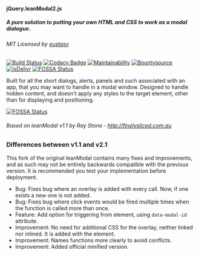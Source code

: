 #### jQuery.leanModal2.js
##### A pure solution to putting your own HTML and CSS to work as a modal dialogue.
###### MIT Licensed by [eustasy](https://eustasy.org)

[![Build Status](https://travis-ci.org/eustasy/jQuery.leanModal2.svg?branch=master)](https://travis-ci.org/eustasy/jQuery.leanModal2)
[![Codacy Badge](https://api.codacy.com/project/badge/Grade/60032efd707a4ccab8e743b5ba0b81d4)](https://www.codacy.com/app/lewisgoddard/jQuery-leanModal2?utm_source=github.com&amp;utm_medium=referral&amp;utm_content=eustasy/jQuery.leanModal2&amp;utm_campaign=Badge_Grade)
[![Maintainability](https://api.codeclimate.com/v1/badges/d20dec8955b70d7a2026/maintainability)](https://codeclimate.com/github/eustasy/jQuery.leanModal2/maintainability)
[![Bountysource](https://www.bountysource.com/badge/tracker?tracker_id=6741324)](https://www.bountysource.com/teams/eustasy/issues?tracker_ids=6741324)
[![jsDelivr](https://data.jsdelivr.com/v1/package/gh/eustasy/jQuery.leanModal2/badge?style=rounded)](https://www.jsdelivr.com/package/gh/eustasy/jQuery.leanModal2)
[![FOSSA Status](https://app.fossa.io/api/projects/git%2Bgithub.com%2Feustasy%2FjQuery.leanModal2.svg?type=shield)](https://app.fossa.io/projects/git%2Bgithub.com%2Feustasy%2FjQuery.leanModal2?ref=badge_shield)

Built for all the short dialogs, alerts, panels and such associated with an app, that you may want to handle in a modal window. Designed to handle hidden content, and doesn't apply any styles to the target element, other than for displaying and positioning.


[![FOSSA Status](https://app.fossa.io/api/projects/git%2Bgithub.com%2Feustasy%2FjQuery.leanModal2.svg?type=large)](https://app.fossa.io/projects/git%2Bgithub.com%2Feustasy%2FjQuery.leanModal2?ref=badge_large)

###### Based on leanModal v1.1 by Ray Stone - http://finelysliced.com.au

### Differences between v1.1 and v2.1
This fork of the original leanModal contains many fixes and improvements, and as such may not be entirely backwards compatible with the previous version. It is recommended you test your implementation before deployment.

- Bug: Fixes bug where an overlay is added with every call. Now, if one exists a new one is not added.
- Bug: Fixes bug where click events would be fired multiple times when the function is called more than once.
- Feature: Add option for triggering from element, using `data-modal-id` attribute.
- Improvement: No need for additional CSS for the overlay, neither linked nor inlined. It is added with the element.
- Improvement: Names functions more clearly to avoid conflicts.
- Improvement: Added official minified version.